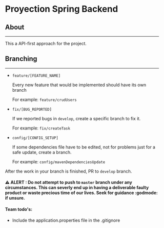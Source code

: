 # Proyection Spring Backend

## About
---
This a API-first approach for the project.

## Branching
---
- `feature/[FEATURE_NAME]`

  Every new feature that would be implemented should have its own branch
  
  For example: `feature/crudUsers`

- `fix/[BUG_REPORTED]`

  If we reported bugs in `develop`, create a specific branch to fix it.
  
  For example: `fix/createTask`

- `config/[CONFIG_SETUP]`

  If some dependencies file have to be edited, not for problems just for a safe update, create a branch.
  
  For example: `config/mavenDependenciesUpdate`

After the work in your branch is finished, PR to `develop` branch.
#### :warning: ALERT : Do not attempt to push to `master` branch under any circumstances. This can severly end up in having a deliverable faulty product or waste precious time of our lives. Seek for guidance :godmode: if unsure.

#### Team todo's:
- Include the application.properties file in the .gitignore
